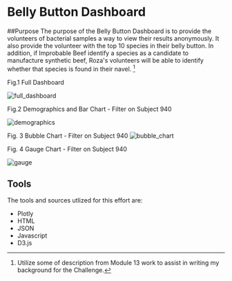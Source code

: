 # Belly Button Dashboard

##Purpose
The purpose of the Belly Button Dashboard is to provide the volunteers of bacterial samples a way to view their results anonymously.  It also provide the volunteer with the top 10 species in their belly button.  In addition, if  Improbable Beef identify a species as a candidate to manufacture synthetic beef, Roza's volunteers will be able to identify whether that species is found in their navel.   [^1]


Fig.1 Full Dashboard

![full_dashboard](https://user-images.githubusercontent.com/112449480/206616726-4266b1be-0322-45e7-b60d-9f1b014ab6a6.png)



Fig.2 Demographics and Bar Chart - Filter on Subject 940

![demographics](https://user-images.githubusercontent.com/112449480/206616632-1bf00c20-fdf7-46e9-8a51-12c432e712f8.png)


Fig. 3 Bubble Chart - Filter on Subject 940
![bubble_chart](https://user-images.githubusercontent.com/112449480/206616245-3d80583c-26fd-44f4-a9c3-b410a1aa8995.png)


Fig. 4 Gauge Chart - Filter on Subject 940

![gauge](https://user-images.githubusercontent.com/112449480/206616293-1e498398-dfcd-4cc7-a2c2-60fa0e297e2e.png)



## Tools
The tools and sources utlized for this effort are:
- Plotly
- HTML
- JSON
- Javascript
- D3.js

[^1]: Utilize some of description from Module 13 work to assist in writing my background for the Challenge.
